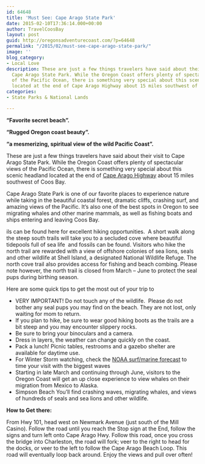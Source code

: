 ```yaml
---
id: 64648
title: 'Must See: Cape Arago State Park'
date: 2015-02-10T17:36:14.000+00:00
author: TravelCoosBay
layout: post
guid: http://oregonsadventurecoast.com/?p=64648
permalink: "/2015/02/must-see-cape-arago-state-park/"
image: ''
blog_category:
- Local Love
description: These are just a few things travelers have said about their visit to
  Cape Arago State Park. While the Oregon Coast offers plenty of spectacular views
  of the Pacific Ocean, there is something very special about this scenic headland
  located at the end of Cape Arago Highway about 15 miles southwest of Coos Bay.
categories:
- State Parks & National Lands

---
```

**“Favorite secret beach”.**

**“Rugged Oregon coast beauty”.**

**“a mesmerizing, spiritual view of the wild Pacific Coast”.**

These are just a few things travelers have said about their visit to Cape Arago State Park. While the Oregon Coast offers plenty of spectacular views of the Pacific Ocean, there is something very special about this scenic headland located at the end of <a href="/trip-ideas/explore-the-cape-arago-beach-loop/">Cape Arago Highway</a> about 15 miles southwest of Coos Bay.

Cape Arago State Park is one of our favorite places to experience nature while taking in the beautiful coastal forest, dramatic cliffs, crashing surf, and amazing views of the Pacific. It’s also one of the best spots in Oregon to see migrating whales and other marine mammals, as well as fishing boats and ships entering and leaving Coos Bay.

ils can be found here for excellent hiking opportunities.  A short walk along the steep south trails will take you to a secluded cove where beautiful tidepools full of sea life  and fossils can be found. Visitors who hike the north trail are rewarded with a view of offshore colonies of sea lions, seals and other wildlife at Shell Island, a designated National Wildlife Refuge. The north cove trail also provides access for fishing and beach combing. Please note however, the north trail is closed from March – June to protect the seal pups during birthing season.

Here are some quick tips to get the most out of your trip to

* VERY IMPORTANT! Do not touch any of the wildlife.  Please do not bother any seal pups you may find on the beach. They are not lost, only waiting for mom to return.
* If you plan to hike, be sure to wear good hiking boots as the trails are a bit steep and you may encounter slippery rocks.
* Be sure to bring your binoculars and a camera.
* Dress in layers, the weather can change quickly on the coast.
* Pack a lunch! Picnic tables, restrooms and a gazebo shelter are available for daytime use.
* For Winter Storm watching, check the <a href="http://www.ndbc.noaa.gov/data/Forecasts/FZUS56.KPQR.html" target="_blank">NOAA surf/marine forecast</a> to time your visit with the biggest waves
* Starting in late March and continuing through June, visitors to the Oregon Coast will get an up close experience to view whales on their migration from Mexico to Alaska.
* Simpson Beach You’ll find crashing waves, migrating whales, and views of hundreds of seals and sea lions and other wildlife.

**How to Get there:**

From Hwy 101, head west on Newmark Avenue (just south of the Mill Casino). Follow the road until you reach the Stop sign at the End, follow the signs and turn left onto Cape Arago Hwy. Follow this road, once you cross the bridge into Charleston, the road will fork; veer to the right to head for the docks, or veer to the left to follow the Cape Arago Beach Loop. This road will eventually loop back around. Enjoy the views and pull over often!